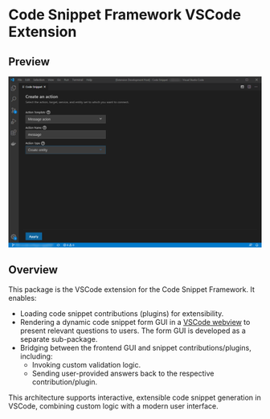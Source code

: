 # Code Snippet Framework VSCode Extension

## Preview

![Form GUI Screenshot](./resources/preview.png)

## Overview

This package is the VSCode extension for the Code Snippet Framework. It enables:

- Loading code snippet contributions (plugins) for extensibility.
- Rendering a dynamic code snippet form GUI in a [VSCode webview](https://code.visualstudio.com/api/extension-guides/webview) to present relevant questions to users. The form GUI is developed as a separate sub-package.
- Bridging between the frontend GUI and snippet contributions/plugins, including:
  - Invoking custom validation logic.
  - Sending user-provided answers back to the respective contribution/plugin.

This architecture supports interactive, extensible code snippet generation in VSCode, combining custom logic with a modern user interface.